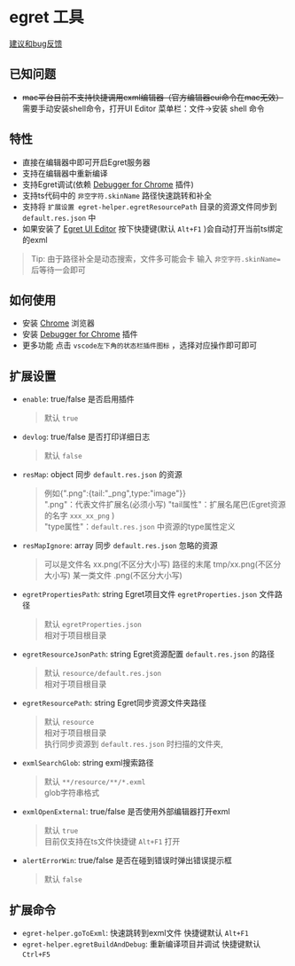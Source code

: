 # egret 工具

[建议和bug反馈](https://github.com/zt5/egret-helper/issues/new)

## 已知问题
- ~~mac平台目前不支持快捷调用exml编辑器（官方编辑器eui命令在mac无效）~~ 需要手动安装shell命令，打开UI Editor 菜单栏：文件->安装 shell 命令

## 特性
- 直接在编辑器中即可开启Egret服务器
- 支持在编辑器中重新编译
- 支持Egret调试(依赖 [Debugger for Chrome](https://marketplace.visualstudio.com/items?itemName=msjsdiag.debugger-for-chrome) 插件)
- 支持ts代码中的 `非空字符.skinName` 路径快速跳转和补全
- 支持将 `扩展设置 egret-helper.egretResourcePath` 目录的资源文件同步到 `default.res.json` 中
- 如果安装了 [Egret UI Editor](https://docs.egret.com/uieditor) 按下快捷键(默认 `Alt+F1` )会自动打开当前ts绑定的exml
> Tip: 由于路径补全是动态搜索，文件多可能会卡 输入 `非空字符.skinName=` 后等待一会即可

## 如何使用
* 安装 [Chrome](https://www.google.cn/chrome/) 浏览器
* 安装 [Debugger for Chrome](https://marketplace.visualstudio.com/items?itemName=msjsdiag.debugger-for-chrome) 插件
* 更多功能 点击 `vscode左下角的状态栏插件图标` ，选择对应操作即可即可

## 扩展设置
* `enable`: true/false 是否启用插件  
  >默认 `true`
* `devlog`: true/false 是否打印详细日志  
  >默认 `false`
* `resMap`: object 同步 `default.res.json` 的资源  
  >例如{".png":{tail:"_png",type:"image"}}  
  ".png"：代表文件扩展名(必须小写)
  "tail属性"：扩展名尾巴(Egret资源的名字 `xxx_xx_png` )  
  "type属性"：`default.res.json` 中资源的type属性定义
* `resMapIgnore`: array 同步 `default.res.json` 忽略的资源 
  >可以是文件名 xx.png(不区分大小写)
  路径的末尾 tmp/xx.png(不区分大小写)
  某一类文件 .png(不区分大小写)
* `egretPropertiesPath`: string Egret项目文件 `egretProperties.json` 文件路径  
  >默认 `egretProperties.json`  
  >相对于项目根目录
* `egretResourceJsonPath`: string Egret资源配置 `default.res.json` 的路径  
  >默认 `resource/default.res.json`  
  >相对于项目根目录
* `egretResourcePath`: string Egret同步资源文件夹路径  
  >默认 `resource`  
  >相对于项目根目录  
  >执行同步资源到 `default.res.json` 时扫描的文件夹,
* `exmlSearchGlob`: string exml搜索路径  
  >默认 `**/resource/**/*.exml`  
  >glob字符串格式
* `exmlOpenExternal`: true/false 是否使用外部编辑器打开exml  
  >默认 `true`  
  >目前仅支持在ts文件快捷键 `Alt+F1` 打开
* `alertErrorWin`: true/false 是否在碰到错误时弹出错误提示框
  >默认 `false`  

## 扩展命令
* `egret-helper.goToExml`: 快速跳转到exml文件 快捷键默认 `Alt+F1`
* `egret-helper.egretBuildAndDebug`: 重新编译项目并调试 快捷键默认 `Ctrl+F5`